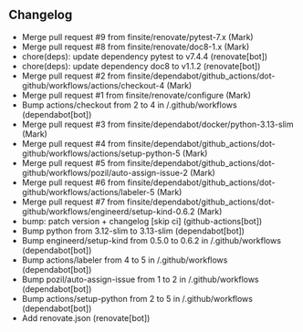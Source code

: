## Changelog

- Merge pull request #9 from finsite/renovate/pytest-7.x (Mark)
- Merge pull request #8 from finsite/renovate/doc8-1.x (Mark)
- chore(deps): update dependency pytest to v7.4.4 (renovate[bot])
- chore(deps): update dependency doc8 to v1.1.2 (renovate[bot])
- Merge pull request #2 from finsite/dependabot/github_actions/dot-github/workflows/actions/checkout-4 (Mark)
- Merge pull request #1 from finsite/renovate/configure (Mark)
- Bump actions/checkout from 2 to 4 in /.github/workflows (dependabot[bot])
- Merge pull request #3 from finsite/dependabot/docker/python-3.13-slim (Mark)
- Merge pull request #4 from finsite/dependabot/github_actions/dot-github/workflows/actions/setup-python-5 (Mark)
- Merge pull request #5 from finsite/dependabot/github_actions/dot-github/workflows/pozil/auto-assign-issue-2 (Mark)
- Merge pull request #6 from finsite/dependabot/github_actions/dot-github/workflows/actions/labeler-5 (Mark)
- Merge pull request #7 from finsite/dependabot/github_actions/dot-github/workflows/engineerd/setup-kind-0.6.2 (Mark)
- bump: patch version + changelog [skip ci] (github-actions[bot])
- Bump python from 3.12-slim to 3.13-slim (dependabot[bot])
- Bump engineerd/setup-kind from 0.5.0 to 0.6.2 in /.github/workflows (dependabot[bot])
- Bump actions/labeler from 4 to 5 in /.github/workflows (dependabot[bot])
- Bump pozil/auto-assign-issue from 1 to 2 in /.github/workflows (dependabot[bot])
- Bump actions/setup-python from 2 to 5 in /.github/workflows (dependabot[bot])
- Add renovate.json (renovate[bot])